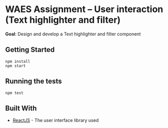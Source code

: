 # WAES Assignment – User interaction (Text highlighter and filter)

**Goal**: Design and develop a Text highlighter and filter component

## Getting Started

```
npm install
npm start
```

## Running the tests

```
npm test
```

## Built With

* [ReactJS](https://reactjs.org/) - The user interface library used
